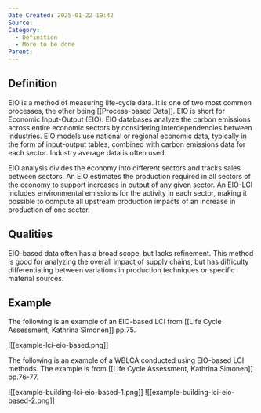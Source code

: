 ```yaml
---
Date Created: 2025-01-22 19:42
Source: 
Category:
  - Definition
  - More to be done
Parent:
---
```

## Definition
EIO is a method of measuring life-cycle data. It is one of two most common processes, the other being [[Process-based Data]]. EIO is short for Economic Input-Output (EIO). EIO databases analyze the carbon emissions across entire economic sectors by considering interdependencies between industries. EIO models use national or regional economic data, typically in the form of input-output tables, combined with carbon emissions data for each sector. Industry average data is often used.

EIO analysis divides the economy into different sectors and tracks sales between sectors. An EIO estimates the production required in all sectors of the economy to support increases in output of any given sector. An EIO-LCI includes environmental emissions for the activity in each sector, making it possible to compute all upstream production impacts of an increase in production of one sector.
## Qualities
EIO-based data often has a broad scope, but lacks refinement. This method is good for analyzing the overall impact of supply chains, but has difficulty differentiating between variations in production techniques or specific material sources.

## Example
The following is an example of an EIO-based LCI from [[Life Cycle Assessment, Kathrina Simonen]] pp.75.

![[example-lci-eio-based.png]]

The following is an example of a WBLCA conducted using EIO-based LCI methods. The example is from [[Life Cycle Assessment, Kathrina Simonen]] pp.76-77.

![[example-building-lci-eio-based-1.png]]
![[example-building-lci-eio-based-2.png]]
